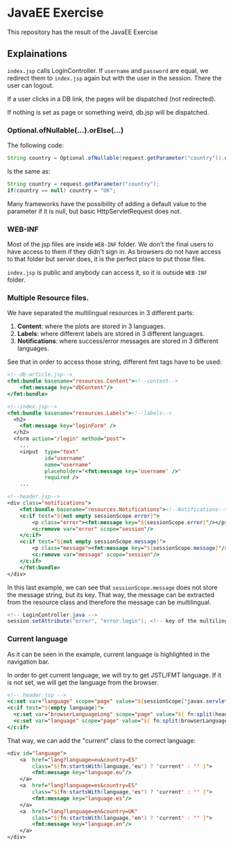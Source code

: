 # JavaEE Exercise
This repository has the result of the JavaEE Exercise

## Explainations
```index.jsp``` calls LoginController. If ```username``` and ```password``` are equal, we redirect them to ```index.jsp``` again but with the user in the session. There the user can logout.

If a user clicks in a DB link, the pages will be dispatched (not redirected).

If nothing is set as page or something weird, db.jsp will be dispatched.

### Optional.ofNullable(...).orElse(...)
The following code:
```java
String country = Optional.ofNullable(request.getParameter("country")).orElse("UK");
```
Is the same as:
```java
String country = request.getParameter("country");
if(country == null) country = "UK";
```

Many frameworks have the possibility of adding a default value to the parameter if it is null, but basic HttpServletRequest does not.

### WEB-INF
Most of the jsp files are inside ```WEB-INF``` folder. We don't the final users to have access to them if they didn't sign in. As browsers do not have access to that folder but server does, it is the perfect place to put those files.

```index.jsp``` is public and anybody can access it, so it is outside ```WEB-INF``` folder.

### Multiple Resource files.
We have separated the multilingual resources in 3 different parts:
1. **Content**: where the plots are stored in 3 languages.
1. **Labels**: where different labels are stored in 3 different languages.
1. **Notifications**: where success/error messages are stored in 3 different languages.

See that in order to access those string, different fmt tags have to be used:
```jsp
<!--db-article.jsp-->
<fmt:bundle basename="resources.Content"><!--content-->
    <fmt:message key="dbContent"/>
</fmt:bundle>
```
```jsp
<!--index.jsp-->
<fmt:bundle basename="resources.Labels"><!--labels-->
  <h2>
    <fmt:message key="loginForm" />
  </h2>
  <form action="/login" method="post">
    ...
    <input  type="text"
            id="username" 
            name="username" 
            placeholder="<fmt:message key='username' />" 
            required />
    ...
```
```jsp
<!--header.jsp-->
<div class="notifications"> 
    <fmt:bundle basename="resources.Notifications"><!--Notifications-->
    <c:if test="${not empty sessionScope.error}">
        <p class="error"><fmt:message key="${sessionScope.error}"/></p>
        <c:remove var="error" scope="session"/>
    </c:if>
    <c:if test="${not empty sessionScope.message}">
        <p class="message"><fmt:message key="${sessionScope.message}"/></p>
        <c:remove var="message" scope="session"/>
    </c:if>
    </fmt:bundle>
</div>
```

In this last example, we can see that ```sessionScope.message``` does not store the message string, but its key. That way, the message can be extracted from the resource class and therefore the message can be multilingual.

```java
<!-- LoginController.java -->
session.setAttribute("error", "error.login"); <!-- key of the multilingual string -->
```

### Current language
As it can be seen in the example, current language is highlighted in the navigation bar.

In order to get current language, we will try to get JSTL/FMT language. If it is not set, we will get the language from the browser.
```jsp
<!-- header.jsp -->
<c:set var="language" scope="page" value="${sessionScope['javax.servlet.jsp.jstl.fmt.locale.session']}" />
<c:if test="${empty language}">
  <c:set var="browserLanguageLong" scope="page" value="${ fn:split(header['Accept-Language'], ',')[0] }" />
  <c:set var="language" scope="page" value="${ fn:split(browserLanguageLong, ';')[0] }" />
</c:if>
```

That way, we can add the "current" class to the correct language:
```jsp
<div id="language">
    <a	href="lang?language=eu&country=ES"
        class="${fn:startsWith(language,'eu') ? 'current' : '' }">
        <fmt:message key="language.eu"/>
    </a>
    <a	href="lang?language=es&country=ES"
        class="${fn:startsWith(language,'es') ? 'current' : '' }">
        <fmt:message key="language.es"/>
    </a>
    <a	href="lang?language=en&country=UK"
        class="${fn:startsWith(language,'en') ? 'current' : '' }">
        <fmt:message key="language.en"/>
    </a>
</div>
```